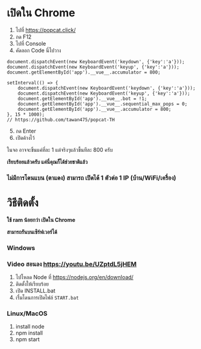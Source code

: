 # เปิดใน Chrome
1. ไปที่ https://popcat.click/
2. กด F12
3. ไปที่ Console
4. คัดลอก Code นี่ไปวาง
```
document.dispatchEvent(new KeyboardEvent('keydown', {'key':'a'}));
document.dispatchEvent(new KeyboardEvent('keyup', {'key':'a'}));
document.getElementById('app').__vue__.accumulator = 800;

setInterval(() => {
    document.dispatchEvent(new KeyboardEvent('keydown', {'key':'a'}));
    document.dispatchEvent(new KeyboardEvent('keyup', {'key':'a'}));
    document.getElementById('app').__vue__.bot = !1;
    document.getElementById('app').__vue__.sequential_max_pops = 0;
    document.getElementById('app').__vue__.accumulator = 800;
}, 15 * 1000);
// https://github.com/tawan475/popcat-TH
```
5. กด Enter
6. เปิดค้างไว้

ในจอ อาจจะขิ้นแค่ที่ละ 1 แต่จริงๆแล้วขื้นทีละ 800 ครับ

**เรียบร้อยแล้วครับ แค่นี่คุณก็ได้ช่วยชาติแล้ว**

### **ไม่มีการโดนแบน (ตาแดง) สามารถ เปิดได้ 1 ตัวต่อ 1 IP (บ้าน/WiFi/เครื่อง)**


# วิธีติดตั้ง 
**ใช้ ram น้อยกว่า เปิดใน Chrome**

**สามารถรันบนเซิร์ฟเวอร์ได้**

### Windows
### Video สอนลง https://youtu.be/UZptdL5jHEM
1. ไปโหลด Node ที่ https://nodejs.org/en/download/
2. ติดตั้งให้เรียบร้อย
4. เปิด INSTALL.bat
5. เรื่มโดนการเปิดไฟล์ `START.bat`

### Linux/MacOS
1. install node
2. npm install
3. npm start
